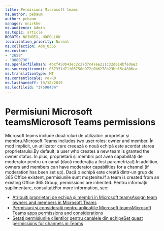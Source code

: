 ```yaml
---
title: Permisiuni Microsoft teams
ms.author: pebaum
author: pebaum
manager: mnirkhe
ms.audience: Admin
ms.topic: article
ROBOTS: NOINDEX, NOFOLLOW
localization_priority: Normal
ms.collection: Adm_O365
ms.custom:
- "2658"
- "9000730"
ms.openlocfilehash: 4bcf450b43ec2c27d7c47ee211c32d614bfedae3
ms.sourcegitcommit: 037331d71f06750d972c0b6278b23bb15c4806ca
ms.translationtype: MT
ms.contentlocale: ro-RO
ms.lasthandoff: 10/18/2019
ms.locfileid: "37590434"
---
```

# <a name="microsoft-teams-permissions"></a><span data-ttu-id="0d484-102">Permisiuni Microsoft teams</span><span class="sxs-lookup"><span data-stu-id="0d484-102">Microsoft Teams permissions</span></span>

<span data-ttu-id="0d484-103">Microsoft teams include două roluri de utilizator: proprietar și membru.</span><span class="sxs-lookup"><span data-stu-id="0d484-103">Microsoft Teams includes two user roles: owner and member.</span></span> <span data-ttu-id="0d484-104">În mod implicit, un utilizator care creează o nouă echipă este acordat starea proprietarului.</span><span class="sxs-lookup"><span data-stu-id="0d484-104">By default, a user who creates a new team is granted the owner status.</span></span> <span data-ttu-id="0d484-105">În plus, proprietarii și membrii pot avea capabilități de moderator pentru un canal (dacă moderația a fost parametrizat).</span><span class="sxs-lookup"><span data-stu-id="0d484-105">In addition, owners and members can have moderator capabilities for a channel (if moderation has been set up).</span></span> <span data-ttu-id="0d484-106">Dacă o echipă este creată dintr-un grup de 365 Office existent, permisiunile sunt moștenite.</span><span class="sxs-lookup"><span data-stu-id="0d484-106">If a team is created from an existing Office 365 Group, permissions are inherited.</span></span> <span data-ttu-id="0d484-107">Pentru informații suplimentare, consultați:</span><span class="sxs-lookup"><span data-stu-id="0d484-107">For more information, see:</span></span>

- [<span data-ttu-id="0d484-108">Atribuiți proprietari de echipă și membri în Microsoft teams</span><span class="sxs-lookup"><span data-stu-id="0d484-108">Assign team owners and members in Microsoft Teams</span></span>](https://docs.microsoft.com/microsoftteams/assign-roles-permissions)
- [<span data-ttu-id="0d484-109">Permisiuni și considerații pentru aplicațiile Microsoft teams</span><span class="sxs-lookup"><span data-stu-id="0d484-109">Microsoft Teams apps permissions and considerations</span></span>](https://docs.microsoft.com/microsoftteams/app-permissions)
- [<span data-ttu-id="0d484-110">Setați permisiunile clienților pentru canalele din echipe</span><span class="sxs-lookup"><span data-stu-id="0d484-110">Set guest permissions for channels in Teams</span></span>](https://support.office.com/article/4756c468-2746-4bfd-a582-736d55fcc169)
